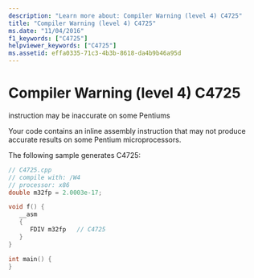 ```yaml
---
description: "Learn more about: Compiler Warning (level 4) C4725"
title: "Compiler Warning (level 4) C4725"
ms.date: "11/04/2016"
f1_keywords: ["C4725"]
helpviewer_keywords: ["C4725"]
ms.assetid: effa0335-71c3-4b3b-8618-da4b9b46a95d
---
```

# Compiler Warning (level 4) C4725

instruction may be inaccurate on some Pentiums

Your code contains an inline assembly instruction that may not produce accurate results on some Pentium microprocessors.

The following sample generates C4725:

```cpp
// C4725.cpp
// compile with: /W4
// processor: x86
double m32fp = 2.0003e-17;

void f() {
   __asm
   {
      FDIV m32fp   // C4725
   }
}

int main() {
}
```
